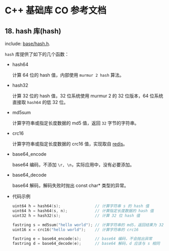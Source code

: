 # C++ 基础库 CO 参考文档

## 18. hash 库(hash)

include: [base/hash.h](https://github.com/idealvin/co/blob/master/base/hash.h).

`hash` 库提供了如下的几个函数：

- hash64

  计算 64 位的 hash 值，内部使用 `murmur 2 hash` 算法。 

- hash32

  计算 32 位的 hash 值，32 位系统使用 murmur 2 的 32 位版本，64 位系统直接取 `hash64` 的低 32 位。

- md5sum

  计算字符串或指定长度数据的 md5 值，返回 `32` 字节的字符串。

- crc16

  计算字符串或指定长度数据的 crc16 值，实现取自 [redis](https://github.com/antirez/redis/)。

- base64_encode

  base64 编码，不添加 `\r, \n`，实际应用中，没有必要添加。

- base64_decode

  base64 解码，解码失败时抛出 const char* 类型的异常。

- 代码示例

  ```cpp
  uint64 h = hash64(s);               // 计算字符串 s 的 hash 值 
  uint64 h = hash64(s, n);            // 计算指定长度数据的 hash 值 
  uint32 h = hash32(s);               // 计算 32 位 hash 值
  
  fastring s = md5sum("hello world"); // 计算字符串的 md5，返回结果为 32 字节
  uint16 x = crc16("hello world");    // 计算字符串的 crc16
  
  fastring e = base64_encode(s);      // base64 编码，不会抛出异常
  fastring d = base64_decode(e);      // base64 解码，d 应该与 s 相同
  ```
